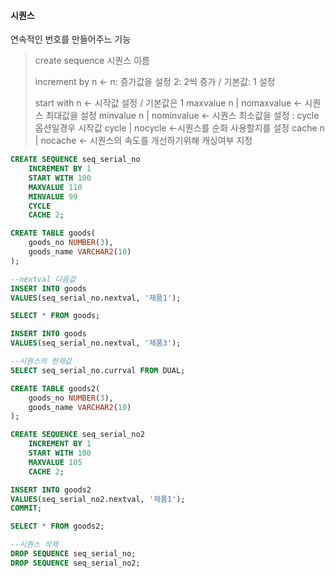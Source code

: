 #### 시퀀스

연속적인 번호를 만들어주느 기능

> create sequence 시퀀스 이름
>
>    increment by n <- n: 증가값을 설정 2: 2씩 증가 / 기본값: 1 설정
>
>    start with n <- 시작값 설정 / 기본값은 1
>    maxvalue n | nomaxvalue <- 시퀀스 최대값을 설정
>    minvalue n | nominvalue <- 시퀀스 최소값을 설정 : cycle 옵션일경우 시작값
>    cycle | nocycle <-시퀀스를 순화 사용할지를 설정
>    cache n | nocache <- 시퀀스의 속도를 개선하기위해 캐싱여부 지정

```sql
CREATE SEQUENCE seq_serial_no
	INCREMENT BY 1
	START WITH 100
	MAXVALUE 110
	MINVALUE 99
	CYCLE
	CACHE 2;

CREATE TABLE goods(
	goods_no NUMBER(3),
    goods_name VARCHAR2(10)
);

--nextval 다음값
INSERT INTO goods 
VALUES(seq_serial_no.nextval, '제품1');

SELECT * FROM goods;

INSERT INTO goods
VALUES(seq_serial_no.nextval, '제품3');

--시퀀스의 현재값
SELECT seq_serial_no.currval FROM DUAL;

CREATE TABLE goods2(
	goods_no NUMBER(3),
    goods_name VARCHAR2(10)
);

CREATE SEQUENCE seq_serial_no2
	INCREMENT BY 1
	START WITH 100
	MAXVALUE 105
	CACHE 2;

INSERT INTO goods2
VALUES(seq_serial_no2.nextval, '제품1');
COMMIT;

SELECT * FROM goods2;

--시퀀스 삭제
DROP SEQUENCE seq_serial_no;
DROP SEQUENCE seq_serial_no2;








```



